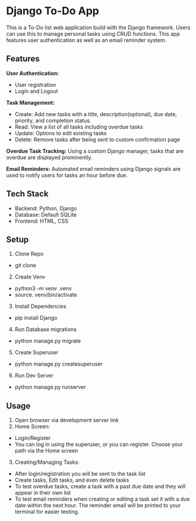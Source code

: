 # Django To-Do App

This is a To-Do list web application build with the Django framework. Users can use this to manage personal tasks using CRUD functions. This app features user authentication as well as an email reminder system.

## Features

**User Authentication:**

  - User registration
  - Login and Logout

**Task Management:**

  - Create: Add new tasks with a title, description(optional), due date, priority, and completion status.
  - Read: View a list of all tasks including overdue tasks
  - Update: Options to edit existing tasks
  - Delete: Remove tasks after being sent to custom confirmation page

**Overdue Task Tracking:** Using a custom Django manager, tasks that are overdue are displayed prominently.

**Email Reminders:** Automated email reminders using Django signals are used to notify users for tasks an hour before due.

## Tech Stack

- Backend: Python, Django
- Database: Default SQLite
- Frontend: HTML, CSS

## Setup

1. Clone Repo

  - git clone

2. Create Venv

  - python3 -m venv .venv
  - source. venv/bin/activate

3. Install Dependencies

  - pip install Django

4. Run Database migrations

  - python manage.py migrate

5. Create Superuser

  - python manage.py createsuperuser

6. Run Dev Server

  - python manage.py runserver

## Usage

1. Open browser via development server link
2. Home Screen:

  - Login/Register
  - You can log in using the superuser, or you can register. Choose your path via the Home screen

3. Creating/Managing Tasks:

  - After login/registration you will be sent to the task list
  - Create tasks, Edit tasks, and even delete tasks
  - To test overdue tasks, create a task with a past due date and they will appear in their own list
  - To test email reminders when creating or editing a task set it with a due date within the next hour. The reminder email will be printed to your terminal for easier testing.
